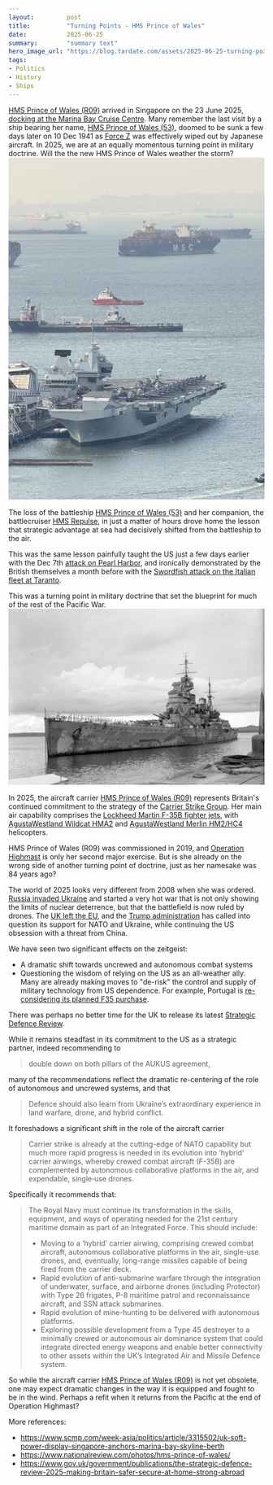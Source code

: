 ```yaml
---
layout:         post
title:          "Turning Points - HMS Prince of Wales"
date:           2025-06-25
summary:        "summary text"
hero_image_url: "https://blog.tardate.com/assets/2025-06-25-turning-points-hms-prince-of-wales/hms-pow-r09-2.jpg"
tags:
- Politics
- History
- Ships
---
```


[HMS Prince of Wales (R09)](https://en.wikipedia.org/wiki/HMS_Prince_of_Wales_(R09))
arrived in Singapore on the 23 June 2025,
[docking at the Marina Bay Cruise Centre](https://www.channelnewsasia.com/singapore/hms-prince-wales-uk-aircraft-carrier-marina-bay-cruise-centre-5197761).
Many remember the last visit by a ship bearing her name,
[HMS Prince of Wales (53)](https://en.wikipedia.org/wiki/HMS_Prince_of_Wales_(53)), doomed to be sunk a few days later on 10 Dec 1941 as
[Force Z](https://en.wikipedia.org/wiki/Force_Z)
was effectively wiped out by Japanese aircraft.
In 2025, we are at an equally momentous turning point in military doctrine. Will the the new HMS Prince of Wales weather the storm?
![HMS Prince of Wales (R09) at the Marina Bay Cruise Centre](/assets/2025-06-25-turning-points-hms-prince-of-wales/hms-pow-r09-2.jpg)

The loss of the battleship [HMS Prince of Wales (53)](https://en.wikipedia.org/wiki/HMS_Prince_of_Wales_(53))
and her companion, the battlecruiser
[HMS Repulse](https://en.wikipedia.org/wiki/HMS_Repulse_(1916)),
in just a matter of hours drove home the lesson
that strategic advantage at sea had decisively shifted from
the battleship to the air.

This was the same lesson painfully taught the US just
a few days earlier with the Dec 7th
[attack on Pearl Harbor](https://en.wikipedia.org/wiki/Attack_on_Pearl_Harbor),
and ironically demonstrated by the British themselves a month before
with the [Swordfish attack on the Italian fleet at Taranto](https://en.wikipedia.org/wiki/Battle_of_Taranto).

This was a turning point in military doctrine that set the blueprint for much of the rest of the Pacific War.
[![HMS Prince of Wales (53) in Singapore 1941](/assets/2025-06-25-turning-points-hms-prince-of-wales/hms-pow-53-1.jpg)](https://en.wikipedia.org/wiki/HMS_Prince_of_Wales_(53))

In 2025, the aircraft carrier
[HMS Prince of Wales (R09)](https://en.wikipedia.org/wiki/HMS_Prince_of_Wales_(R09))
represents Britain's continued commitment to the strategy of the
[Carrier Strike Group](https://en.wikipedia.org/wiki/UK_Carrier_Strike_Group#Carrier_Strike_Group_25_(Operation_Highmast)).
Her main air capability comprises
the
[Lockheed Martin F-35B fighter jets](https://en.wikipedia.org/wiki/Lockheed_Martin_F-35_Lightning_II),
with
[AgustaWestland Wildcat HMA2](https://en.wikipedia.org/wiki/AgustaWestland_AW159_Wildcat) and
[AgustaWestland Merlin HM2/HC4](https://en.wikipedia.org/wiki/AgustaWestland_AW101)
helicopters.

HMS Prince of Wales (R09) was commissioned in 2019, and
[Operation Highmast](https://en.wikipedia.org/wiki/HMS_Prince_of_Wales_(R09)#Operation_Highmast_2025) is only her second major exercise.
But is she already on the wrong side of another turning point of doctrine, just as her namesake was 84 years ago?

The world of 2025 looks very different from 2008 when she was ordered.
[Russia invaded Ukraine](https://en.wikipedia.org/wiki/Russian_invasion_of_Ukraine) and started a very hot war that
is not only showing the limits of nuclear deterrence,
but that the battlefield is now ruled by drones.
The [UK left the EU](https://en.wikipedia.org/wiki/Brexit),
and the [Trump administration](https://en.wikipedia.org/wiki/Foreign_policy_of_the_first_Donald_Trump_administration) has called into question its support for NATO and Ukraine, while continuing the US obsession with a threat from China.

We have seen two significant effects on the zeitgeist:

* A dramatic shift towards uncrewed and autonomous combat systems
* Questioning the wisdom of relying on the US as an all-weather ally. Many are already making moves to "de-risk" the control and supply of military technology from US dependence. For example, Portugal is [re-considering its planned F35 purchase](https://www.snopes.com/fact-check/portugal-f35-jets/).

There was perhaps no better time for the UK to release its latest
[Strategic Defence Review](https://www.gov.uk/government/publications/the-strategic-defence-review-2025-making-britain-safer-secure-at-home-strong-abroad).

While it remains steadfast in its commitment to the US as a strategic partner, indeed recommending to

> double down on both pillars of the AUKUS agreement,

many of the recommendations reflect the dramatic re-centering of the role of autonomous and uncrewed systems, and that

> Defence should also learn from Ukraine’s extraordinary experience in land warfare, drone, and hybrid conflict.

It foreshadows a significant shift in the role of the aircraft carrier

> Carrier strike is already at the cutting-edge of NATO capability but much more rapid progress is needed in its evolution into ‘hybrid’ carrier airwings, whereby crewed combat aircraft (F-35B) are complemented by autonomous collaborative platforms in the air, and expendable, single‑use drones.

Specifically it recommends that:

> The Royal Navy must continue its transformation in the skills, equipment, and ways of operating needed for the 21st century maritime domain as part of an Integrated Force. This should include:
>
> * Moving to a ‘hybrid’ carrier airwing, comprising crewed combat aircraft, autonomous collaborative platforms in the air, single-use drones, and, eventually, long-range missiles capable of being fired from the carrier deck.
> * Rapid evolution of anti-submarine warfare through the integration of underwater, surface, and airborne drones (including Protector) with Type 26 frigates, P-8 maritime patrol and reconnaissance aircraft, and SSN attack submarines.
> * Rapid evolution of mine-hunting to be delivered with autonomous platforms.
> * Exploring possible development from a Type 45 destroyer to a minimally crewed or autonomous air dominance system that could integrate directed energy weapons and enable better connectivity to other assets within the UK’s Integrated Air and Missile Defence system.

So while the aircraft carrier
[HMS Prince of Wales (R09)](https://en.wikipedia.org/wiki/HMS_Prince_of_Wales_(R09))
is not yet obsolete, one may expect dramatic changes in the way it is equipped and fought to be in the wind. Perhaps a refit when it returns from the Pacific at the end of Operation Highmast?

More references:

* <https://www.scmp.com/week-asia/politics/article/3315502/uk-soft-power-display-singapore-anchors-marina-bay-skyline-berth>
* <https://www.nationalreview.com/photos/hms-prince-of-wales/>
* <https://www.gov.uk/government/publications/the-strategic-defence-review-2025-making-britain-safer-secure-at-home-strong-abroad>
